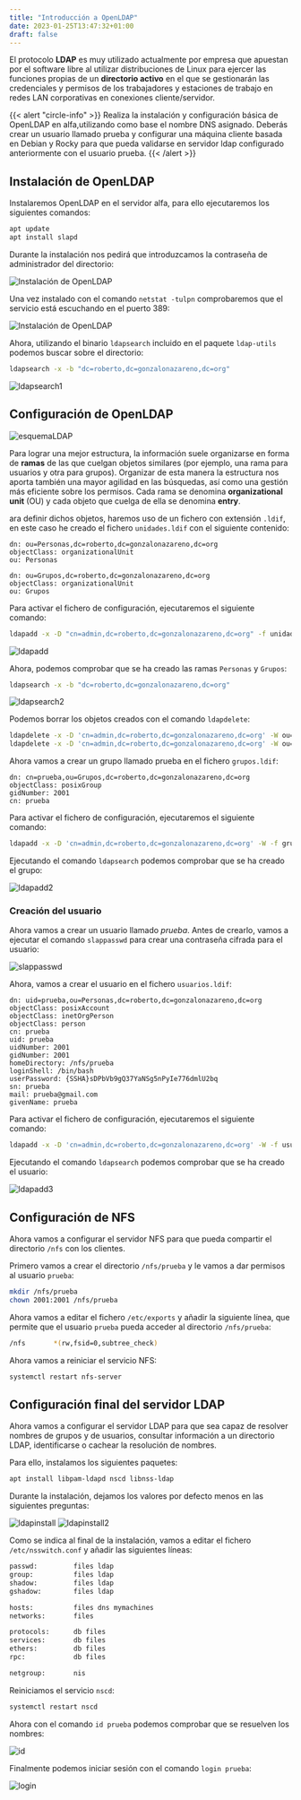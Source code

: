 ```yaml
---
title: "Introducción a OpenLDAP"
date: 2023-01-25T13:47:32+01:00
draft: false
---
```


El protocolo **LDAP** es muy utilizado actualmente por empresa que apuestan por el software libre al utilizar distribuciones de Linux para ejercer las funciones propias de un **directorio activo** en el que se gestionarán las credenciales y permisos de los trabajadores y estaciones de trabajo en redes LAN corporativas en conexiones cliente/servidor.

{{< alert "circle-info" >}}
Realiza la instalación y configuración básica de OpenLDAP en alfa,utilizando como base el nombre DNS asignado. Deberás crear un usuario llamado prueba y configurar una máquina cliente basada en Debian y Rocky para que pueda validarse en servidor ldap configurado anteriormente con el usuario prueba.
{{< /alert >}}

## Instalación de OpenLDAP

Instalaremos OpenLDAP en el servidor alfa, para ello ejecutaremos los siguientes comandos:

```bash
apt update
apt install slapd
```

Durante la instalación nos pedirá que introduzcamos la contraseña de administrador del directorio:

![Instalación de OpenLDAP](https://i.imgur.com/NaNjKFA.png)

Una vez instalado con el comando `netstat -tulpn` comprobaremos que el servicio está escuchando en el puerto 389:

![Instalación de OpenLDAP](https://i.imgur.com/KGi2Vz6.png)

Ahora, utilizando el binario `ldapsearch` incluido en el paquete `ldap-utils` podemos buscar sobre el directorio:

```bash
ldapsearch -x -b "dc=roberto,dc=gonzalonazareno,dc=org"
```

![ldapsearch1](https://i.imgur.com/FgmXMPY.png)

## Configuración de OpenLDAP

![esquemaLDAP](https://i.imgur.com/qRgLvAz.png)

Para lograr una mejor estructura, la información suele organizarse en forma de **ramas** de las que cuelgan objetos similares (por ejemplo, una rama para usuarios y otra para grupos). Organizar de esta manera la estructura nos aporta también una mayor agilidad en las búsquedas, así como una gestión más eficiente sobre los permisos. Cada rama se denomina **organizational unit** (OU) y cada objeto que cuelga de ella se denomina **entry**.

ara definir dichos objetos, haremos uso de un fichero con extensión `.ldif`, en este caso he creado el fichero `unidades.ldif` con el siguiente contenido:

```ldif
dn: ou=Personas,dc=roberto,dc=gonzalonazareno,dc=org
objectClass: organizationalUnit
ou: Personas 

dn: ou=Grupos,dc=roberto,dc=gonzalonazareno,dc=org
objectClass: organizationalUnit
ou: Grupos
```

Para activar el fichero de configuración, ejecutaremos el siguiente comando:

```bash
ldapadd -x -D "cn=admin,dc=roberto,dc=gonzalonazareno,dc=org" -f unidades.ldif -W
```

![ldapadd](https://i.imgur.com/QlLeqHB.png)

Ahora, podemos comprobar que se ha creado las ramas `Personas` y `Grupos`:

```bash
ldapsearch -x -b "dc=roberto,dc=gonzalonazareno,dc=org"
```

![ldapsearch2](https://i.imgur.com/ypKuRlq.png)

Podemos borrar los objetos creados con el comando `ldapdelete`:

```bash
ldapdelete -x -D 'cn=admin,dc=roberto,dc=gonzalonazareno,dc=org' -W ou=Personas,dc=roberto,dc=gonzalonazareno,dc=org
ldapdelete -x -D 'cn=admin,dc=roberto,dc=gonzalonazareno,dc=org' -W ou=Grupos,dc=roberto,dc=gonzalonazareno,dc=org
```

Ahora vamos a crear un grupo llamado prueba en el fichero `grupos.ldif`:

```ldif
dn: cn=prueba,ou=Grupos,dc=roberto,dc=gonzalonazareno,dc=org
objectClass: posixGroup
gidNumber: 2001
cn: prueba
```

Para activar el fichero de configuración, ejecutaremos el siguiente comando:

```bash
ldapadd -x -D 'cn=admin,dc=roberto,dc=gonzalonazareno,dc=org' -W -f grupos.ldif
```

Ejecutando el comando `ldapsearch` podemos comprobar que se ha creado el grupo:

![ldapadd2](https://i.imgur.com/MZxmh26.png)

### Creación del usuario

Ahora vamos a crear un usuario llamado *prueba*. Antes de crearlo, vamos a ejecutar el comando `slappasswd` para crear una contraseña cifrada para el usuario:

![slappasswd](https://i.imgur.com/RrnHM66.png)

Ahora, vamos a crear el usuario en el fichero `usuarios.ldif`:

```ldif
dn: uid=prueba,ou=Personas,dc=roberto,dc=gonzalonazareno,dc=org
objectClass: posixAccount
objectClass: inetOrgPerson
objectClass: person
cn: prueba
uid: prueba
uidNumber: 2001
gidNumber: 2001
homeDirectory: /nfs/prueba
loginShell: /bin/bash
userPassword: {SSHA}sDPbVb9gQ37YaNSg5nPyIe776dmlU2bq
sn: prueba
mail: prueba@gmail.com
givenName: prueba
```

Para activar el fichero de configuración, ejecutaremos el siguiente comando:

```bash
ldapadd -x -D 'cn=admin,dc=roberto,dc=gonzalonazareno,dc=org' -W -f usuarios.ldif
```

Ejecutando el comando `ldapsearch` podemos comprobar que se ha creado el usuario:

![ldapadd3](https://i.imgur.com/9pq9gxy.png)

## Configuración de NFS

Ahora vamos a configurar el servidor NFS para que pueda compartir el directorio `/nfs` con los clientes.

Primero vamos a crear el directorio `/nfs/prueba` y le vamos a dar permisos al usuario `prueba`:

```bash
mkdir /nfs/prueba
chown 2001:2001 /nfs/prueba
```

Ahora vamos a editar el fichero `/etc/exports` y añadir la siguiente línea, que permite que el usuario `prueba` pueda acceder al directorio `/nfs/prueba`:

```bash
/nfs       *(rw,fsid=0,subtree_check)
```

Ahora vamos a reiniciar el servicio NFS:

```bash
systemctl restart nfs-server
```

## Configuración final del servidor LDAP

Ahora vamos a configurar el servidor LDAP para que sea capaz de resolver nombres de grupos y de usuarios, consultar información a un directorio LDAP, identificarse o cachear la resolución de nombres.

Para ello, instalamos los siguientes paquetes:

```bash
apt install libpam-ldapd nscd libnss-ldap
```

Durante la instalación, dejamos los valores por defecto menos en las siguientes preguntas:

![ldapinstall](https://i.imgur.com/9xawQHF.png)
![ldapinstall2](https://i.imgur.com/mnPntoB.png)

Como se indica al final de la instalación, vamos a editar el fichero `/etc/nsswitch.conf` y añadir las siguientes líneas:

```bash
passwd:         files ldap
group:          files ldap
shadow:         files ldap
gshadow:        files ldap

hosts:          files dns mymachines
networks:       files

protocols:      db files
services:       db files
ethers:         db files
rpc:            db files

netgroup:       nis
```

Reiniciamos el servicio `nscd`:

```bash
systemctl restart nscd
```

Ahora con el comando `id prueba` podemos comprobar que se resuelven los nombres:

![id](https://i.imgur.com/ucsbVhG.png)

Finalmente podemos iniciar sesión con el comando `login prueba`:

![login](https://i.imgur.com/zxXslPM.png)